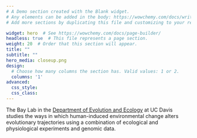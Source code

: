 ```yaml
---
# A Demo section created with the Blank widget.
# Any elements can be added in the body: https://wowchemy.com/docs/writing-markdown-latex/
# Add more sections by duplicating this file and customizing to your requirements.

widget: hero  # See https://wowchemy.com/docs/page-builder/
headless: true  # This file represents a page section.
weight: 20  # Order that this section will appear.
title: ""
subtitle: ""
hero_media: closeup.png
design:
  # Choose how many columns the section has. Valid values: 1 or 2.
  columns: '1'
advanced:
  css_style:
  css_class:
---
```

The Bay Lab in the [Department of Evolution and Ecology](eve.ucdavis.edu) at UC Davis studies the ways in which human-induced environmental change alters evolutionary trajectories using a combination of ecological and physiological experiments and genomic data. 